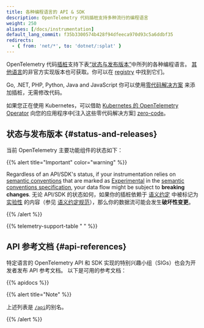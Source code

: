 ```yaml
---
title: 各种编程语言的 API & SDK
description: OpenTelemetry 代码插桩支持多种流行的编程语言
weight: 250
aliases: [/docs/instrumentation]
default_lang_commit: f35b3300574b428f94dfeeca970d93c5a6ddbf35
redirects:
  - { from: 'net/*', to: 'dotnet/:splat' }
---
```


OpenTelemetry 代码[插桩][instrumentation]支持下表[“状态与发布版本”](#status-and-releases)中所列的各种编程语言。
[其他语言](/docs/languages/other)的非官方实现版本也可获取。你可以在 [registry](/ecosystem/registry/) 中找到它们。

Go, .NET, PHP, Python, Java and JavaScript 你可以使用[零代码解决方案](/docs/zero-code) 来添加插桩，无需修改代码。

如果您正在使用 Kubernetes，可以借助 [Kubernetes 的 OpenTelemetry Operator][otel-op] 向您的应用程序中[注入这些零代码解决方案] [zero-code]。

## 状态与发布版本 {#status-and-releases}

当前 OpenTelemetry 主要功能组件的状态如下：

{{% alert title="Important" color="warning" %}}

Regardless of an API/SDK's status, if your instrumentation relies on [semantic
conventions][] that are marked as [Experimental] in the [semantic conventions
specification][], your data flow might be subject to **breaking changes**.
无论 API/SDK 的状态如何，如果你的插桩依赖于 [语义约定][semantic conventions] 中被标记为 [实验性][Experimental] 的内容（参见 [语义约定规范][semantic conventions specification]），那么你的数据流可能会发生**破坏性变更**。

[semantic conventions]: /docs/concepts/semantic-conventions/
[Experimental]: /docs/specs/otel/document-status/
[semantic conventions specification]: /docs/specs/semconv/

{{% /alert %}}

{{% telemetry-support-table " " %}}

## API 参考文档 {#api-references}

特定语言的 OpenTelemetry API 和 SDK 实现的特别兴趣小组（SIGs）也会为开发者发布 API 参考文档。
以下是可用的参考文档：

{{% apidocs %}}

{{% alert title="Note" %}}

上述列表是 [`/api`](/api)的别名。

{{% /alert %}}

[zero-code]: /docs/platforms/kubernetes/operator/automatic/
[instrumentation]: /docs/concepts/instrumentation/
[otel-op]: /docs/platforms/kubernetes/operator/
